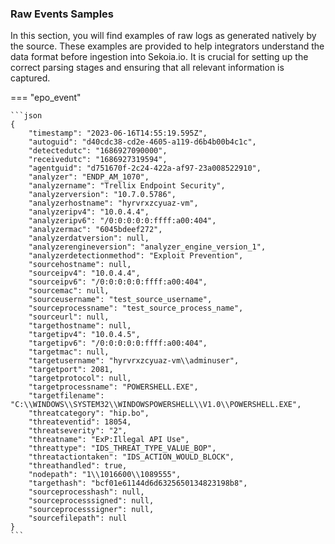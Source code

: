 
### Raw Events Samples

In this section, you will find examples of raw logs as generated natively by the source. These examples are provided to help integrators understand the data format before ingestion into Sekoia.io. It is crucial for setting up the correct parsing stages and ensuring that all relevant information is captured.


=== "epo_event"


    ```json
	{
        "timestamp": "2023-06-16T14:55:19.595Z",
        "autoguid": "d40cdc38-cd2e-4605-a119-d6b4b00b4c1c",
        "detectedutc": "1686927090000",
        "receivedutc": "1686927319594",
        "agentguid": "d751670f-2c24-422a-af97-23a008522910",
        "analyzer": "ENDP_AM_1070",
        "analyzername": "Trellix Endpoint Security",
        "analyzerversion": "10.7.0.5786",
        "analyzerhostname": "hyrvrxzcyuaz-vm",
        "analyzeripv4": "10.0.4.4",
        "analyzeripv6": "/0:0:0:0:0:ffff:a00:404",
        "analyzermac": "6045bdeef272",
        "analyzerdatversion": null,
        "analyzerengineversion": "analyzer_engine_version_1",
        "analyzerdetectionmethod": "Exploit Prevention",
        "sourcehostname": null,
        "sourceipv4": "10.0.4.4",
        "sourceipv6": "/0:0:0:0:0:ffff:a00:404",
        "sourcemac": null,
        "sourceusername": "test_source_username",
        "sourceprocessname": "test_source_process_name",
        "sourceurl": null,
        "targethostname": null,
        "targetipv4": "10.0.4.5",
        "targetipv6": "/0:0:0:0:0:ffff:a00:404",
        "targetmac": null,
        "targetusername": "hyrvrxzcyuaz-vm\\adminuser",
        "targetport": 2081,
        "targetprotocol": null,
        "targetprocessname": "POWERSHELL.EXE",
        "targetfilename": "C:\\WINDOWS\\SYSTEM32\\WINDOWSPOWERSHELL\\V1.0\\POWERSHELL.EXE",
        "threatcategory": "hip.bo",
        "threateventid": 18054,
        "threatseverity": "2",
        "threatname": "ExP:Illegal API Use",
        "threattype": "IDS_THREAT_TYPE_VALUE_BOP",
        "threatactiontaken": "IDS_ACTION_WOULD_BLOCK",
        "threathandled": true,
        "nodepath": "1\\1016600\\1089555",
        "targethash": "bcf01e61144d6d6325650134823198b8",
        "sourceprocesshash": null,
        "sourceprocesssigned": null,
        "sourceprocesssigner": null,
        "sourcefilepath": null
    }
    ```




